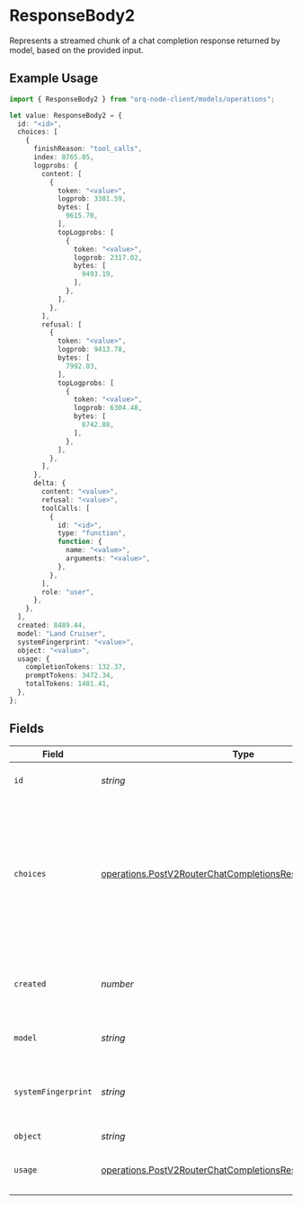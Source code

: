 # ResponseBody2

Represents a streamed chunk of a chat completion response returned by model, based on the provided input.

## Example Usage

```typescript
import { ResponseBody2 } from "orq-node-client/models/operations";

let value: ResponseBody2 = {
  id: "<id>",
  choices: [
    {
      finishReason: "tool_calls",
      index: 8765.05,
      logprobs: {
        content: [
          {
            token: "<value>",
            logprob: 3381.59,
            bytes: [
              9615.70,
            ],
            topLogprobs: [
              {
                token: "<value>",
                logprob: 2317.02,
                bytes: [
                  9493.19,
                ],
              },
            ],
          },
        ],
        refusal: [
          {
            token: "<value>",
            logprob: 9413.78,
            bytes: [
              7992.03,
            ],
            topLogprobs: [
              {
                token: "<value>",
                logprob: 6304.48,
                bytes: [
                  8742.88,
                ],
              },
            ],
          },
        ],
      },
      delta: {
        content: "<value>",
        refusal: "<value>",
        toolCalls: [
          {
            id: "<id>",
            type: "function",
            function: {
              name: "<value>",
              arguments: "<value>",
            },
          },
        ],
        role: "user",
      },
    },
  ],
  created: 8489.44,
  model: "Land Cruiser",
  systemFingerprint: "<value>",
  object: "<value>",
  usage: {
    completionTokens: 132.37,
    promptTokens: 3472.34,
    totalTokens: 1481.41,
  },
};
```

## Fields

| Field                                                                                                                                                                                  | Type                                                                                                                                                                                   | Required                                                                                                                                                                               | Description                                                                                                                                                                            |
| -------------------------------------------------------------------------------------------------------------------------------------------------------------------------------------- | -------------------------------------------------------------------------------------------------------------------------------------------------------------------------------------- | -------------------------------------------------------------------------------------------------------------------------------------------------------------------------------------- | -------------------------------------------------------------------------------------------------------------------------------------------------------------------------------------- |
| `id`                                                                                                                                                                                   | *string*                                                                                                                                                                               | :heavy_check_mark:                                                                                                                                                                     | A unique identifier for the chat completion.                                                                                                                                           |
| `choices`                                                                                                                                                                              | [operations.PostV2RouterChatCompletionsResponseBodyChoices](../../models/operations/postv2routerchatcompletionsresponsebodychoices.md)[]                                               | :heavy_check_mark:                                                                                                                                                                     | A list of chat completion choices. Can contain more than one elements if n is greater than 1. Can also be empty for the last chunk if you set stream_options: {"include_usage": true}. |
| `created`                                                                                                                                                                              | *number*                                                                                                                                                                               | :heavy_check_mark:                                                                                                                                                                     | The Unix timestamp (in seconds) of when the chat completion was created.                                                                                                               |
| `model`                                                                                                                                                                                | *string*                                                                                                                                                                               | :heavy_check_mark:                                                                                                                                                                     | The model used for the chat completion.                                                                                                                                                |
| `systemFingerprint`                                                                                                                                                                    | *string*                                                                                                                                                                               | :heavy_check_mark:                                                                                                                                                                     | This fingerprint represents the backend configuration that the model runs with.                                                                                                        |
| `object`                                                                                                                                                                               | *string*                                                                                                                                                                               | :heavy_check_mark:                                                                                                                                                                     | The object type                                                                                                                                                                        |
| `usage`                                                                                                                                                                                | [operations.PostV2RouterChatCompletionsResponseBodyUsage](../../models/operations/postv2routerchatcompletionsresponsebodyusage.md)                                                     | :heavy_check_mark:                                                                                                                                                                     | Usage statistics for the completion request.                                                                                                                                           |